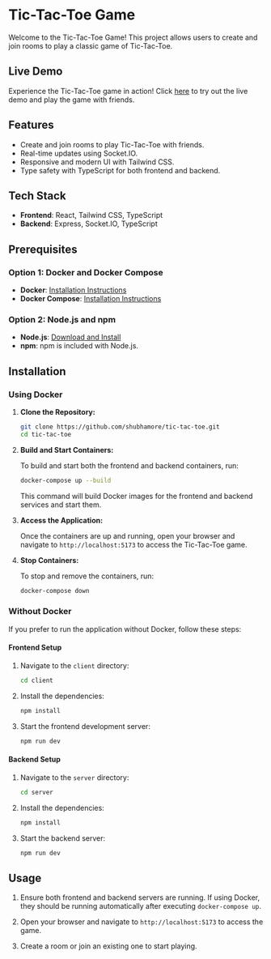 # Tic-Tac-Toe Game

Welcome to the Tic-Tac-Toe Game! This project allows users to create and join rooms to play a classic game of Tic-Tac-Toe.

## Live Demo

Experience the Tic-Tac-Toe game in action! Click [here](https://tic-tac-toe-shubham.onrender.com/) to try out the live demo and play the game with friends.

## Features

- Create and join rooms to play Tic-Tac-Toe with friends.
- Real-time updates using Socket.IO.
- Responsive and modern UI with Tailwind CSS.
- Type safety with TypeScript for both frontend and backend.

## Tech Stack

- **Frontend**: React, Tailwind CSS, TypeScript
- **Backend**: Express, Socket.IO, TypeScript

## Prerequisites

### Option 1: Docker and Docker Compose

- **Docker**: [Installation Instructions](https://docs.docker.com/get-docker/)
- **Docker Compose**: [Installation Instructions](https://docs.docker.com/compose/install/)

### Option 2: Node.js and npm

- **Node.js**: [Download and Install](https://nodejs.org/)
- **npm**: npm is included with Node.js.

## Installation

### Using Docker

1. **Clone the Repository:**

    ```bash
    git clone https://github.com/shubhamore/tic-tac-toe.git
    cd tic-tac-toe
    ```

2. **Build and Start Containers:**

    To build and start both the frontend and backend containers, run:

    ```bash
    docker-compose up --build
    ```

    This command will build Docker images for the frontend and backend services and start them.

3. **Access the Application:**

    Once the containers are up and running, open your browser and navigate to `http://localhost:5173` to access the Tic-Tac-Toe game.

4. **Stop Containers:**

    To stop and remove the containers, run:

    ```bash
    docker-compose down
    ```

### Without Docker

If you prefer to run the application without Docker, follow these steps:

#### Frontend Setup

1. Navigate to the `client` directory:

    ```bash
    cd client
    ```

2. Install the dependencies:

    ```bash
    npm install
    ```

3. Start the frontend development server:

    ```bash
    npm run dev
    ```

#### Backend Setup

1. Navigate to the `server` directory:

    ```bash
    cd server
    ```

2. Install the dependencies:

    ```bash
    npm install
    ```

3. Start the backend server:

    ```bash
    npm run dev
    ```

## Usage

1. Ensure both frontend and backend servers are running. If using Docker, they should be running automatically after executing `docker-compose up`.

2. Open your browser and navigate to `http://localhost:5173` to access the game.

3. Create a room or join an existing one to start playing.

